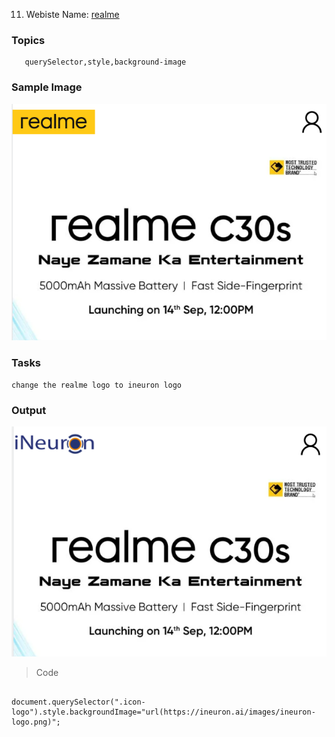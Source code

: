 11. Webiste Name: [realme](https://www.realme.com/in/)

### Topics

       querySelector,style,background-image

### Sample Image

![Sample One](./Pic20.png)

### Tasks

    change the realme logo to ineuron logo

### Output

![Output](./Pic21.png)

> Code

```

document.querySelector(".icon-logo").style.backgroundImage="url(https://ineuron.ai/images/ineuron-logo.png)";

```